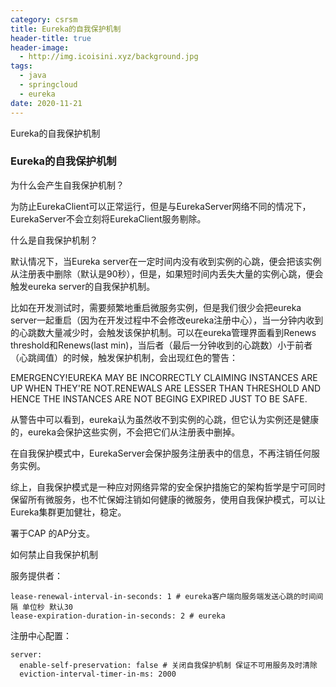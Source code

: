 ```yaml
---
category: csrsm
title: Eureka的自我保护机制
header-title: true
header-image:
  - http://img.icoisini.xyz/background.jpg
tags:
  - java
  - springcloud
  - eureka
date: 2020-11-21
---
```


Eureka的自我保护机制

<!-- more -->

### Eureka的自我保护机制

为什么会产生自我保护机制？

为防止EurekaClient可以正常运行，但是与EurekaServer网络不同的情况下，EurekaServer不会立刻将EurekaClient服务剔除。

什么是自我保护机制？

默认情况下，当Eureka server在一定时间内没有收到实例的心跳，便会把该实例从注册表中删除（默认是90秒），但是，如果短时间内丢失大量的实例心跳，便会触发eureka server的自我保护机制。

比如在开发测试时，需要频繁地重启微服务实例，但是我们很少会把eureka server一起重启（因为在开发过程中不会修改eureka注册中心），当一分钟内收到的心跳数大量减少时，会触发该保护机制。可以在eureka管理界面看到Renews threshold和Renews(last min)，当后者（最后一分钟收到的心跳数）小于前者（心跳阈值）的时候，触发保护机制，会出现红色的警告：

EMERGENCY!EUREKA MAY BE INCORRECTLY CLAIMING INSTANCES ARE UP WHEN THEY'RE NOT.RENEWALS ARE LESSER THAN THRESHOLD AND HENCE THE INSTANCES ARE NOT BEGING EXPIRED JUST TO BE SAFE.

从警告中可以看到，eureka认为虽然收不到实例的心跳，但它认为实例还是健康的，eureka会保护这些实例，不会把它们从注册表中删掉。

在自我保护模式中，EurekaServer会保护服务注册表中的信息，不再注销任何服务实例。

综上，自我保护模式是一种应对网络异常的安全保护措施它的架构哲学是宁可同时保留所有微服务，也不忙保姆注销如何健康的微服务，使用自我保护模式，可以让Eureka集群更加健壮，稳定。

署于CAP 的AP分支。

如何禁止自我保护机制

服务提供者：

```
lease-renewal-interval-in-seconds: 1 # eureka客户端向服务端发送心跳的时间间隔 单位秒 默认30
lease-expiration-duration-in-seconds: 2 # eureka
```

注册中心配置：

```
server:
  enable-self-preservation: false # 关闭自我保护机制 保证不可用服务及时清除
  eviction-interval-timer-in-ms: 2000
```